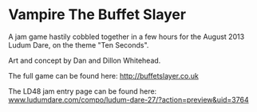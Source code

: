 Vampire The Buffet Slayer
=========================

A jam game hastily cobbled together in a few hours for the August 2013 Ludum Dare, on the theme "Ten Seconds". 

Art and concept by Dan and Dillon Whitehead.

The full game can be found here:
http://buffetslayer.co.uk

The LD48 jam entry page can be found here:
www.ludumdare.com/compo/ludum-dare-27/?action=preview&uid=3764